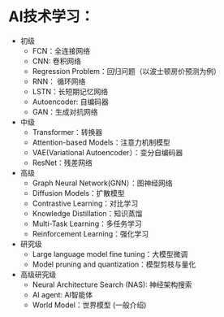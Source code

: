 # AI技术学习：
- 初级
  - FCN：全连接网络
  - CNN: 卷积网络
  - Regression Problem：回归问题（以波士顿房价预测为例）
  - RNN： 循环网络
  - LSTN：长短期记忆网络
  - Autoencoder: 自编码器
  - GAN：生成对抗网络 
- 中级
  - Transformer：转换器
  - Attention-based Models：注意力机制模型 
  - VAE(Variational Autoencoder）：变分自编码器
  - ResNet：残差网络 
- 高级
  - Graph Neural Network(GNN）：图神经网络
  - Diffusion Models：扩散模型
  - Contrastive Learning：对比学习
  - Knowledge Distillation：知识蒸馏
  - Multi-Task Learning：多任务学习  
  - Reinforcement Learning：强化学习
- 研究级
  - Large language model fine tuning：大模型微调    
  - Model pruning and quantization：模型剪枝与量化 
- 高级研究级
  - Neural Architecture Search (NAS): 神经架构搜索
  - AI agent: AI智能体
  - World Model：世界模型 (一般介绍)
